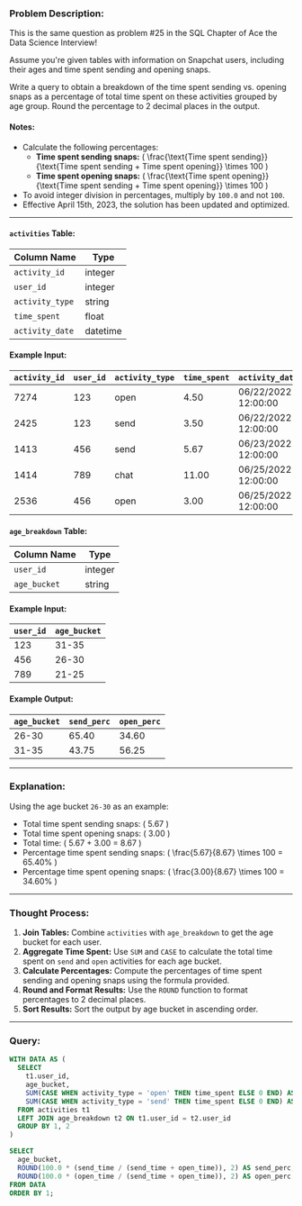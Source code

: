 ### Problem Description:
This is the same question as problem #25 in the SQL Chapter of Ace the Data Science Interview!

Assume you're given tables with information on Snapchat users, including their ages and time spent sending and opening snaps.

Write a query to obtain a breakdown of the time spent sending vs. opening snaps as a percentage of total time spent on these activities grouped by age group. Round the percentage to 2 decimal places in the output.

#### Notes:
- Calculate the following percentages:
  - **Time spent sending snaps:** \( \frac{\text{Time spent sending}}{\text{Time spent sending + Time spent opening}} \times 100 \)
  - **Time spent opening snaps:** \( \frac{\text{Time spent opening}}{\text{Time spent sending + Time spent opening}} \times 100 \)
- To avoid integer division in percentages, multiply by `100.0` and not `100`.
- Effective April 15th, 2023, the solution has been updated and optimized.

---

#### `activities` Table:
| Column Name     | Type       |
|-----------------|------------|
| `activity_id`   | integer    |
| `user_id`       | integer    |
| `activity_type` | string     | 
| `time_spent`    | float      |
| `activity_date` | datetime   |

#### Example Input:
| `activity_id` | `user_id` | `activity_type` | `time_spent` | `activity_date`        |
|---------------|-----------|-----------------|--------------|------------------------|
| 7274          | 123       | open            | 4.50         | 06/22/2022 12:00:00   |
| 2425          | 123       | send            | 3.50         | 06/22/2022 12:00:00   |
| 1413          | 456       | send            | 5.67         | 06/23/2022 12:00:00   |
| 1414          | 789       | chat            | 11.00        | 06/25/2022 12:00:00   |
| 2536          | 456       | open            | 3.00         | 06/25/2022 12:00:00   |

#### `age_breakdown` Table:
| Column Name     | Type       |
|-----------------|------------|
| `user_id`       | integer    |
| `age_bucket`    | string     | 

#### Example Input:
| `user_id` | `age_bucket` |
|-----------|--------------|
| 123       | 31-35        |
| 456       | 26-30        |
| 789       | 21-25        |

#### Example Output:
| `age_bucket` | `send_perc` | `open_perc` |
|--------------|-------------|-------------|
| 26-30        | 65.40       | 34.60       |
| 31-35        | 43.75       | 56.25       |

---

### Explanation:
Using the age bucket `26-30` as an example:
- Total time spent sending snaps: \( 5.67 \)
- Total time spent opening snaps: \( 3.00 \)
- Total time: \( 5.67 + 3.00 = 8.67 \)
- Percentage time spent sending snaps: \( \frac{5.67}{8.67} \times 100 = 65.40\% \)
- Percentage time spent opening snaps: \( \frac{3.00}{8.67} \times 100 = 34.60\% \)

---

### Thought Process:
1. **Join Tables:** Combine `activities` with `age_breakdown` to get the age bucket for each user.
2. **Aggregate Time Spent:** Use `SUM` and `CASE` to calculate the total time spent on `send` and `open` activities for each age bucket.
3. **Calculate Percentages:** Compute the percentages of time spent sending and opening snaps using the formula provided.
4. **Round and Format Results:** Use the `ROUND` function to format percentages to 2 decimal places.
5. **Sort Results:** Sort the output by age bucket in ascending order.

---

### Query:
```sql
WITH DATA AS (
  SELECT
    t1.user_id,
    age_bucket,
    SUM(CASE WHEN activity_type = 'open' THEN time_spent ELSE 0 END) AS open_time,
    SUM(CASE WHEN activity_type = 'send' THEN time_spent ELSE 0 END) AS send_time
  FROM activities t1
  LEFT JOIN age_breakdown t2 ON t1.user_id = t2.user_id
  GROUP BY 1, 2
)

SELECT
  age_bucket,
  ROUND(100.0 * (send_time / (send_time + open_time)), 2) AS send_perc,
  ROUND(100.0 * (open_time / (send_time + open_time)), 2) AS open_perc
FROM DATA
ORDER BY 1;

